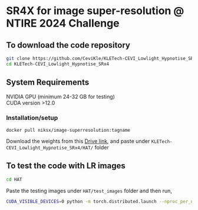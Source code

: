 # SR4X for image super-resolution @ NTIRE 2024 Challenge

## To download the code repository

```bash
git clone https://github.com/CeviKle/KLETech-CEVI_Lowlight_Hypnotise_SRx4.git
cd KLETech-CEVI_Lowlight_Hypnotise_SRx4
```

## System Requirements
NVIDIA GPU (minimum 24-32 GB for testing)  
CUDA version >12.0
### Installation/setup 
```
docker pull niksx/image-superresolution:tagname
```
Download the weights from this [Drive link](https://drive.google.com/drive/folders/1RZ3BPlZck_sUutaE6OP-f_N5URFQZ-L3?usp=sharing), and paste under ```KLETech-CEVI_Lowlight_Hypnotise_SRx4/HAT/``` folder

## To test the code with LR images 
```bash
cd HAT
```
Paste the testing images under ```HAT/test_images``` folder and then run, 

```bash
CUDA_VISIBLE_DEVICES=0 python -m torch.distributed.launch --nproc_per_node=1 hat/test.py -opt options/test/HAT_SRx4_ImageNet-LR.yml --launch pytorch
```
